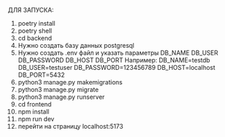 ДЛЯ ЗАПУСКА:

1. poetry install
2. poetry shell
3. cd backend
4. Нужно создать базу данных postgresql
5. Нужно создать .env файл и указать параметры
    DB_NAME
    DB_USER
    DB_PASSWORD
    DB_HOST
    DB_PORT
    Например:
    DB_NAME=testdb
    DB_USER=testuser
    DB_PASSWORD=123456789
    DB_HOST=localhost
    DB_PORT=5432
6. python3 manage.py makemigrations
7. python3 manage.py migrate
8. python3 manage.py runserver
9. cd frontend
10. npm install
11. npm run dev
12. перейти на страницу localhost:5173


